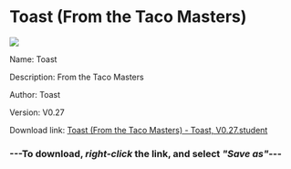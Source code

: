 # Toast (From the Taco Masters)

<img src = "https://raw.githubusercontent.com/Arbiter1223/Koukou-Gurashi-Custom-Students/master/Students/Files/Toast%20(From%20the%20Taco%20Masters).png">

Name: Toast

Description: From the Taco Masters

Author: Toast

Version: V0.27

Download link: <a href="https://raw.githubusercontent.com/Arbiter1223/Koukou-Gurashi-Custom-Students/master/Students/Files/Toast%20(From%20the%20Taco%20Masters)%20-%20Toast%2C%20V0.27.student">Toast (From the Taco Masters) - Toast, V0.27.student</a>

### ---**To download, _right-click_ the link, and select _"Save as"_**---

